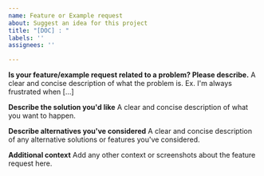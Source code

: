 ```yaml
---
name: Feature or Example request
about: Suggest an idea for this project
title: "[DOC] : "
labels: ''
assignees: ''

---
```


**Is your feature/example request related to a problem? Please describe.**
A clear and concise description of what the problem is. Ex. I'm always frustrated when [...]

**Describe the solution you'd like**
A clear and concise description of what you want to happen.

**Describe alternatives you've considered**
A clear and concise description of any alternative solutions or features you've considered.

**Additional context**
Add any other context or screenshots about the feature request here.

